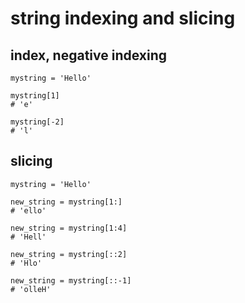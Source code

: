 # string indexing and slicing

## index, negative indexing
```
mystring = 'Hello'

mystring[1]
# 'e'

mystring[-2]
# 'l'
```

## slicing
```
mystring = 'Hello'

new_string = mystring[1:]
# 'ello'

new_string = mystring[1:4]
# 'Hell'

new_string = mystring[::2]
# 'Hlo'

new_string = mystring[::-1]
# 'olleH'
